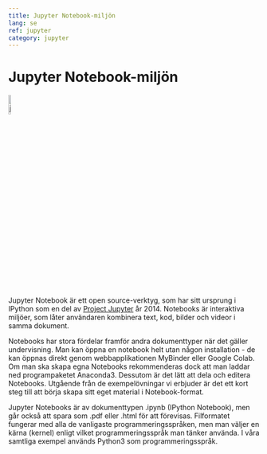 ```yaml
---
title: Jupyter Notebook-miljön
lang: se
ref: jupyter
category: jupyter
---
```


# Jupyter Notebook-miljön

<img src="https://upload.wikimedia.org/wikipedia/commons/thumb/3/38/Jupyter_logo.svg/1200px-Jupyter_logo.svg.png" alt="jupyter" width="10%" class="center"/>

Jupyter Notebook är ett open source-verktyg, som har sitt ursprung i IPython som en del av
[Project Jupyter](https://jupyter.org/) år 2014. Notebooks är interaktiva miljöer,
som låter användaren kombinera text, kod, bilder och videor i samma dokument.

Notebooks har stora fördelar framför andra dokumenttyper när det gäller undervisning.
Man kan öppna en notebook helt utan någon installation - de kan öppnas direkt genom webbapplikationen MyBinder eller Google Colab.
Om man ska skapa egna Notebooks rekommenderas dock att man laddar ned programpaketet Anaconda3.
Dessutom är det lätt att dela och editera Notebooks. Utgående från de exempelövningar vi erbjuder är det ett kort steg till att
börja skapa sitt eget material i Notebook-format.

Jupyter Notebooks är av dokumenttypen .ipynb (IPython Notebook), men går också att spara som .pdf eller .html
för att förevisas. Filformatet fungerar med alla de vanligaste programmeringsspråken, men man väljer en
kärna (kernel) enligt vilket programmeringsspråk man tänker använda. I våra samtliga exempel används Python3 som programmeringsspråk.
